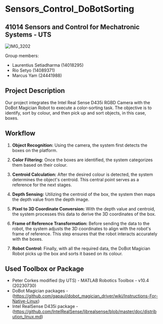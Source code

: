 # Sensors_Control_DoBotSorting
## 41014 Sensors and Control for Mechatronic Systems - UTS


![IMG_3202](https://github.com/LauVinSe/Sensors_Control_DoBotSorting/assets/145846272/b9fe1198-ae75-4db6-8563-bc508ec7a852)


Group members:
- Laurentius Setiadharma (14018295)
- Rio Setyo (14089371)
- Marcus Yam (24441988)

## Project Description
Our project integrates the Intel Real Sense D435i RGBD Camera with the DoBot Magician Robot to execute a color-sorting task. The objective is to identify, sort by colour, and then pick up and sort objects, in this case, boxes.

## Workflow
1. **Object Recognition:** Using the camera, the system first detects the boxes on the platform.
2. **Color Filtering:** Once the boxes are identified, the system categorizes them based on their colour.
3. **Centroid Calculation:** After the desired colour is detected, the system determines the object's centroid. This central point serves as a reference for the next stages.

4. **Depth Sensing:** Utilizing the centroid of the box, the system then maps the depth value from the depth image.

5. **Pixel to 3D Coordinate Conversion:** With the depth value and centroid, the system processes this data to derive the 3D coordinates of the box.

6. **Frame of Reference Transformation:** Before sending the data to the robot, the system adjusts the 3D coordinates to align with the robot's frame of reference. This step ensures that the robot interacts accurately with the boxes.

7. **Robot Control:** Finally, with all the required data, the DoBot Magician Robot picks up the box and sorts it based on its colour.

## Used Toolbox or Package
- Peter Corkes modified (by UTS) - MATLAB Robotics Toolbox - v10.4 (20230730)
- DoBot Magician packages - (https://github.com/gapaul/dobot_magician_driver/wiki/Instructions-For-Native-Linux)
- Intel RealSense D435i package - (https://github.com/IntelRealSense/librealsense/blob/master/doc/distribution_linux.md)

